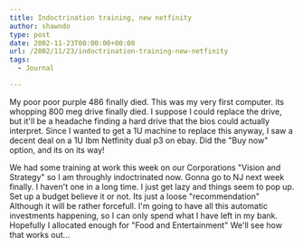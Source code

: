 ```yaml
---
title: Indoctrination training, new netfinity
author: shawndo
type: post
date: 2002-11-23T00:00:00+00:00
url: /2002/11/23/indoctrination-training-new-netfinity
tags:
  - Journal

---
```

My poor poor purple 486 finally died. This was my very first computer. its whopping 800 meg drive finally died. I suppose I could replace the drive, but it'll be a headache finding a hard drive that the bios could actually interpret. Since I wanted to get a 1U machine to replace this anyway, I saw a decent deal on a 1U Ibm Netfinity dual p3 on ebay. Did the "Buy now" option, and its on its way!  
  
We had some training at work this week on our Corporations "Vision and Strategy" so I am throughly indoctrinated now. Gonna go to NJ next week finally. I haven't one in a long time. I just get lazy and things seem to pop up. Set up a budget believe it or not. Its just a loose "recommendation" Although it will be rather forcefull. I'm going to have all this automatic investments happening, so I can only spend what I have left in my bank. Hopefully I allocated enough for "Food and Entertainment" We'll see how that works out...